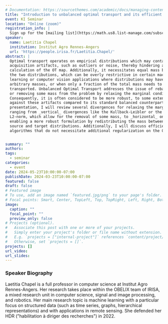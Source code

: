 ```yaml
---
# Documentation: https://sourcethemes.com/academic/docs/managing-content/
title: "Introduction to unbalanced optimal transport and its efficient computational solutions"
event: KI Seminar
location: "Online (zoom)"
registration_info: |
  Sign up for the [mailing list](https://math.us8.list-manage.com/subscribe/post?u=c9cc3beec9fa57d7299ac161c&id=845fe9abdc) to receive the connection details
speaker:
  name: Laetitia Chapel
  institution: Institut Agro Rennes-Angers
  url: 'https://people.irisa.fr/Laetitia.Chapel/'
abstract: |
  Optimal transport operates on empirical distributions which may contain
  acquisition artifacts, such as outliers or noise, thereby hindering a robust
  calculation of the OT map. Additionally, it necessitates equal mass between
  the two distributions, which can be overly restrictive in certain machine
  learning or computer vision applications where distributions may have
  arbitrary masses, or when only a fraction of the total mass needs to be
  transported. Unbalanced Optimal Transport addresses the issue of rebalancing
  or removing some mass from the problem by relaxing the marginal conditions.
  Consequently, it is often considered to be more robust, to some extent,
  against these artifacts compared to its standard balanced counterpart. In this
  presentation, I will review several divergences for relaxing the marginals,
  ranging from _vertical_ divergences like the Kullback-Leibler or the
  L2-norm, which allow for the removal of some mass, to _horizontal_ ones,
  enabling a more robust formulation by redistributing the mass between the
  source and target distributions. Additionally, I will discuss efficient
  algorithms that do not necessitate additional regularization on the OT plan.


summary: ""
authors: 
tags:
  - seminar
categories:
  - event
date: 2024-05-23T10:00:00-07:00
publishDate: 2024-03-23T10:00:00-07:00
featured: false
draft: false
# Featured image
# To use, add an image named `featured.jpg/png` to your page's folder.
# Focal points: Smart, Center, TopLeft, Top, TopRight, Left, Right, BottomLeft, Bottom, BottomRight.
image:
  caption: ""
  focal_point: ""
  preview_only: false
# Projects (optional).
#   Associate this post with one or more of your projects.
#   Simply enter your project's folder or file name without extension.
#   E.g. `projects = ["internal-project"]` references `content/project/deep-learning/index.md`.
#   Otherwise, set `projects = []`.
projects: []
url_video:
url_slides:
---
```

### Speaker Biography
Laetitia Chapel is a full professor in computer science at Institut Agro
Rennes-Angers. Her research takes place within the OBELIX team of IRISA, a mixed
research unit in computer science, signal and image processing, and robotics. Her
main research topic is machine learning with a particular focus on structured
data (such as time series, graphs, hierarchical representations) and with
applications in remote sensing. She defended her HDR ("habilitation à diriger des
recherches") in 2022.
